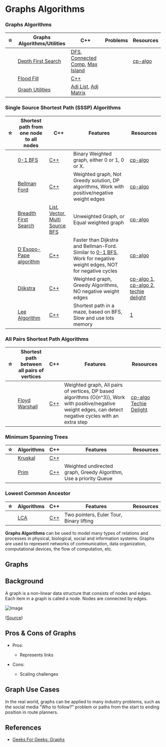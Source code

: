 # Graphs Algorithms

### Graphs Algorithms

| ☆   | Graphs Algorithms/Utilities                          | C++                                                                                                                                                          | Problems | Resources                                                          |
| --- | ---------------------------------------------------- | ------------------------------------------------------------------------------------------------------------------------------------------------------------ | -------- | ------------------------------------------------------------------ |
|     | [Depth First Search](./depth-first-search/README.md) | [DFS](./depth-first-search/dfs.cpp), [Connected Comp](./depth-first-search/connected-components.cpp), [Max Island](./depth-first-search/max-island-size.cpp) |          | [cp-algo](https://cp-algorithms.com/graph/depth-first-search.html) |
|     | [Flood Fill](./flood-fill/README.md)                 | [C++](./flood-fill/flood-fill.cpp)                                                                                                                           |          |                                                                    |
|     | [Graph Utilities](./graph-utilities/README.md)       | [Adj List](./graph-utilities/adjacency-list.cpp), [Adj Matrix](./graph-utilities/adjacency-matrix.cpp)                                                       |          |                                                                    |

### Single Source Shortest Path (SSSP) Algorithms

| ☆   | Shortest path from one node to all nodes                 | C++                                                                                                                                                           | Features                                                                      | Resources                                                                                                                                                                                                                        |
| --- | -------------------------------------------------------- | ------------------------------------------------------------------------------------------------------------------------------------------------------------- | ----------------------------------------------------------------------------- | -------------------------------------------------------------------------------------------------------------------------------------------------------------------------------------------------------------------------------- |
|     | [0-1 BFS](./0-1-bfs-binary/README.md)                    | [C++](./0-1-bfs-binary/bfs-binary.cpp)                                                                                                                        | Binary Weighted graph, either 0 or 1, 0 or X.                                 | [cp-algo](https://cp-algorithms.com/graph/01_bfs.html)                                                                                                                                                                           |
|     | [Bellman Ford](./bellman-ford/README.md)                 | [C++](./bellman-ford/bellman-ford.cpp)                                                                                                                        | Weighted graph, Not Greedy solution, DP algorithms, Work with positive/negative weight edges | [cp-algo](https://cp-algorithms.com/graph/bellman_ford.html)                                                                                                                                                                     |
|     | [Breadth First Search](./breadth-first-search/README.md) | [List](./breadth-first-search/bfs-list.cpp), [Vector](./breadth-first-search/bfs-vector.cpp), [Multi Source BFS](./breadth-first-search/multi-source-bfs.cpp) | Unweighted Graph, or Equal weighted graph                                     | [cp-algo](https://cp-algorithms.com/graph/breadth-first-search.html)                                                                                                                                                             |
|     | [D´Esopo-Pape algorithm](./desopo-pape/README.md)        | [C++](./desopo-pape/desopo-pape.cpp)                                                                                                                          |   Faster than Dijkstra and Bellman-Ford. Similar to [0-1 BFS](./0-1-bfs-binary/README.md), Work for negative weight edges, NOT for negative cycles   | [cp-algo](https://cp-algorithms.com/graph/desopo_pape.html)                                                                                                                                                                      |
|     | [Dijkstra](./dijkstra/README.md)                         | [C++](./dijkstra/dijkstra.cpp)                                                                                                                                | Weighted graph, Greedy Algorithms, NO negative weight edges                   | [cp-algo 1](https://cp-algorithms.com/graph/dijkstra.html), [cp-algo 2](https://cp-algorithms.com/graph/dijkstra_sparse.html), [techie delight](https://www.techiedelight.com/single-source-shortest-paths-dijkstras-algorithm/) |
|     | [Lee Algorithm](./lee/README.md)                         | [C++](./lee/README.md/lee/README.md.cpp)                                                                                                                      | Shortest path in a maze, based on BFS, Slow and use lots memory                                                  | [1](https://www.techiedelight.com/lee-algorithm-shortest-path-in-a-maze/)                                                                                                                                                        |

### All Pairs Shortest Path Algorithms

| ☆   | Shortest path between all pairs of vertices            | C++                                                            | Features                                                                                             | Resources |
| --- | ------------------------------------------------------ | -------------------------------------------------------------- | ---------------------------------------------------------------------------------------------------- | --------- |
|     | [Floyd Warshall](./floyd-warshall-algorithm/README.md) | [C++](./floyd-warshall-algorithm/floyd-warshall-algorithm.cpp) | Weighted graph, All pairs of vertices, DP based algorithms (O(n^3)), Work with positive/negative weight edges, can detect negative cycles with an extra step |     [cp-algo](https://cp-algorithms.com/graph/all-pair-shortest-path-floyd-warshall.html) [Techie Delight](https://www.techiedelight.com/pairs-shortest-paths-floyd-warshall-algorithm/) |

### Minimum Spanning Trees

| ☆   | Algorithms          | C++                                                            | Features                                                                                             | Resources |
| --- | ------------------------------------------------------ | -------------------------------------------------------------- | ---------------------------------------------------------------------------------------------------- | --------- |
|     | [Kruskal](./kruskal-algorithm/README.md) | [C++](./kruskal-algorithm/kruskal.cpp) |  |           |
|     | [Prim](./prim-algorithm/README.md) | [C++](./prim-algorithm/prim.cpp) | Weighted undirected graph, Greedy Algorithm, Use a priority Queue |           |

### Lowest Common Ancestor

| ☆   | Algorithms          | C++                                                            | Features                                                                                             | Resources |
| --- | ------------------------------------------------------ | -------------------------------------------------------------- | ---------------------------------------------------------------------------------------------------- | --------- |
|     | [LCA](./lowest-common-ancestor/README.md) | [C++](./lowest-common-ancestor/lca.cpp) | Two pointers, Euler Tour, Binary lifting  |           |


**Graphs Algorithms** can be used to model many types of relations and processes in physical, biological, social and information systems. Graphs are used to represent networks of communication, data organization, computational devices, the flow of computation, etc.

## Graphs

## Background

A graph is a non-linear data structure that consists of nodes and edges. Each item in a graph is called a node. Nodes are connected by edges.

![Image](https://www.geeksforgeeks.org/wp-content/uploads/undirectedgraph.png)

([Source](https://www.geeksforgeeks.org/graph-data-structure-and-algorithms/))

## Pros & Cons of Graphs

-   Pros:

    -   Represents links

-   Cons:

    -   Scaling challenges

## Graph Use Cases

In the real world, graphs can be applied to many industry problems, such as the social media "Who to follow?" problem or paths from the start to ending position in route planners.

## References

-   [Geeks For Geeks: Graphs](https://www.geeksforgeeks.org/graph-data-structure-and-algorithms/)
